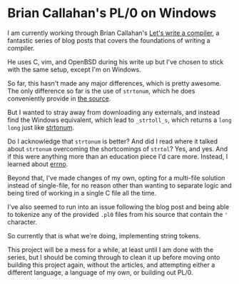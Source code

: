 # Brian Callahan's PL/0 on Windows
I am currently working through Brian Callahan's [Let's write a compiler](https://briancallahan.net/blog/20210814.html), a fantastic series of blog posts that covers the foundations of writing a compiler.

He uses C, vim, and OpenBSD during his write up but I've chosen to stick with the same setup, except I'm on Windows.

So far, this hasn't made any major differences, which is pretty awesome. The only difference so far is the use of `strtonum`, which he does conveniently provide in [the source](https://github.com/ibara/pl0c).

But I wanted to stray away from downloading any externals, and instead find the Windows equivalent, which lead to `_strtoll_s`, which returns a `long long` just like [strtonum](https://linux.die.net/man/3/strtonum).

Do I acknowledge that `strtonum` is better? And did I read where it talked about `strtonum` overcoming the shortcomings of `strtol`? Yes, and yes. And if this were anything more than an education piece I'd care more. Instead, I learned about [errno](https://learn.microsoft.com/en-us/cpp/c-runtime-library/errno-doserrno-sys-errlist-and-sys-nerr?view=msvc-170).

Beyond that, I've made changes of my own, opting for a multi-file solution instead of single-file, for no reason other than wanting to separate logic and being tired of working in a single C file all the time.

I've also seemed to run into an issue following the blog post and being able to tokenize any of the provided `.pl0` files from his source that contain the `'` character.

So currently that is what we're doing, implementing string tokens.

This project will be a mess for a while, at least until I am done with the series, but I should be coming through to clean it up before moving onto building this project again, without the articles, and attempting either a different language, a language of my own, or building out PL/0.
